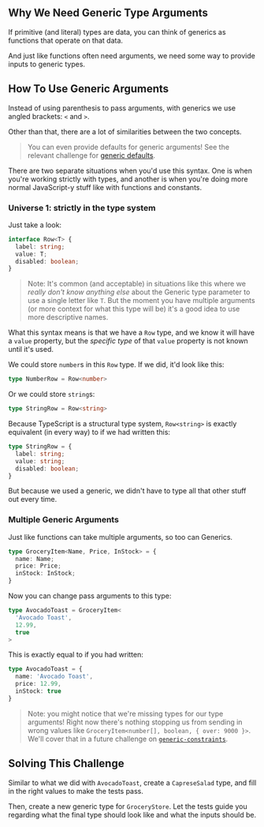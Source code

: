 ## Why We Need Generic Type Arguments

If primitive (and literal) types are data, you can think of generics as functions that operate on that data.

And just like functions often need arguments, we need some way to provide inputs to generic types.

## How To Use Generic Arguments

Instead of using parenthesis to pass arguments, with generics we use angled brackets: `<` and `>`.  

Other than that, there are a lot of similarities between the two concepts.

> You can even provide defaults for generic arguments!  See the relevant challenge for [generic defaults](todo-link).

There are two separate situations when you'd use this syntax.  One is when you're working strictly with types, and another is when you're doing more normal JavaScript-y stuff like with functions and constants.

### Universe 1: strictly in the type system

Just take a look:

```ts
interface Row<T> {
  label: string;
  value: T;
  disabled: boolean;
}
```

> Note: It's common (and acceptable) in situations like this where we _really don't know anything else_ about the Generic type parameter to use a single letter like `T`.  But the moment you have multiple arguments (or more context for what this type will be) it's a good idea to use more descriptive names.

What this syntax means is that we have a `Row` type, and we know it will have a `value` property, but the _specific type_ of that `value` property is not known until it's used.

We could store `number`s in this `Row` type.  If we did, it'd look like this:

```ts
type NumberRow = Row<number>
```

Or we could store `string`s:

```ts
type StringRow = Row<string>
```

Because TypeScript is a structural type system, `Row<string>` is exactly equivalent (in every way) to if we had written this:

```ts
type StringRow = {
  label: string;
  value: string;
  disabled: boolean;
}
```

But because we used a generic, we didn't have to type all that other stuff out every time.

### Multiple Generic Arguments

Just like functions can take multiple arguments, so too can Generics.

```ts
type GroceryItem<Name, Price, InStock> = {
  name: Name;
  price: Price;
  inStock: InStock;
}
```

Now you can change pass arguments to this type:

```ts
type AvocadoToast = GroceryItem<
  'Avocado Toast',
  12.99,
  true
>
```

This is exactly equal to if you had written:

```ts
type AvocadoToast = {
  name: 'Avocado Toast',
  price: 12.99,
  inStock: true
}
```

> Note: you might notice that we're missing types for our type arguments!  Right now there's nothing stopping us from sending in wrong values like `GroceryItem<number[], boolean, { over: 9000 }>`.  We'll cover that in a future challenge on [`generic-constraints`](todo-link).

## Solving This Challenge

Similar to what we did with `AvocadoToast`, create a `CapreseSalad` type, and fill in the right values to make the tests pass.

Then, create a new generic type for `GroceryStore`.  Let the tests guide you regarding what the final type should look like and what the inputs should be.
